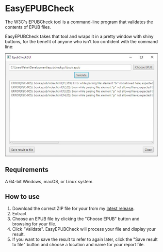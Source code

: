 # EasyEPUBCheck

The W3C's EPUBCheck tool is a command-line program that validates the contents of EPUB files.

EasyEPUBCheck takes that tool and wraps it in a pretty window with shiny buttons, for the benefit of anyone who isn't too confident with the command line:

![A screenshot of the EasyEPUBCheck main window](/screenshot.jpg?raw=true)

## Requirements
A 64-bit Windows, macOS, or Linux system.

## How to use
1. Download the correct ZIP file for your  from my [latest release](https://github.com/hnrhn/EasyEPUBCheck/releases/latest).
2. Extract
3. Choose an EPUB file by clicking the "Choose EPUB" button and browsing for your file.
4. Click "Validate". EasyEPUBCheck will process your file and display your result.
5. If you want to save the result to refer to again later, click the "Save result to file" button and choose a location and name for your report file.

